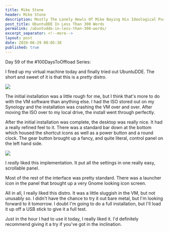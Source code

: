 ```yaml
---
title: Mike Stone
header: Mike Stone
description: Mostly The Lonely Howls Of Mike Baying His Ideological Purity At The Moon
post_title: UbuntuDDE In Less Than 300 Words
permalink: /ubuntudde-in-less-than-300-words/
excerpt_separator: <!--more-->
layout: post
date: 2020-06-29 00:05:38
published: true
---
```


Day 59 of the #100DaysToOffload Series:

I fired up my virtual machine today and finally tried out UbuntuDDE. The short and sweet of it is that this is a _pretty_ distro.

<!--more-->

![](https://i.snap.as/ORJEly5.png)

The initial installation was a little rough for me, but I think that's more to do with the VM software than anything else. I had the ISO stored out on my Synology and the installation was crashing the VM over and over. After moving the ISO over to my local drive, the install went through perfectly.

After the initial installation was complete, the desktop was really nice. It had a really refined feel to it. There was a standard bar down at the bottom which housed the shortcut icons as well as a power button and a round clock. The gear button brought up a fancy, and quite literal, control panel on the left hand side.

![](https://i.snap.as/d7hlKVH.png)

I _really_ liked this implementation. It put all the settings in one really easy, scrollable panel. 

Most of the rest of the interface was pretty standard. There was a launcher icon in the panel that brought up a very Gnome looking icon screen.

All in all, I really liked this distro. It was a little sluggish in the VM, but not unusably so. I didn't have the chance to try it out bare metal, but I'm looking forward to it tomorrow. I doubt I'm going to do a full installation, but I'll load it up off a USB stick to give it a full test.

Just in the hour I had to use it today, I really liked it. I'd definitely recommend giving it a try if you've got in the inclination.